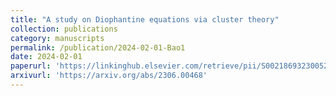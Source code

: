 ```yaml
---
title: "A study on Diophantine equations via cluster theory"
collection: publications
category: manuscripts
permalink: /publication/2024-02-01-Bao1
date: 2024-02-01
paperurl: 'https://linkinghub.elsevier.com/retrieve/pii/S0021869323005288'
arxivurl: 'https://arxiv.org/abs/2306.00468'
---
```


